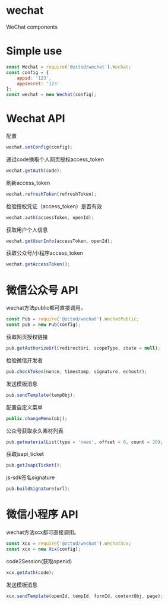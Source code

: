 # wechat
 WeChat components

# Simple use
```javascript
const Wechat = require('@zctod/wechat').Wechat;
const config = {
    appid: '123',
    appsecret: '123'
};
const wechat = new Wechat(config);
```

# Wechat API
配置
```javascript
wechat.setConfig(config);
```
通过code换取个人网页授权access_token
```javascript
wechat.getAuth(code);
```
刷新access_token
```javascript
wechat.refreshToken(refreshToken);
```
检验授权凭证（access_token）是否有效
```javascript
wechat.auth(accessToken, openId);
```
获取用户个人信息
```javascript
wechat.getUserInfo(accessToken, openId);
```
获取公众号/小程序access_token
```javascript
wechat.getAccessToken();
```
# 微信公众号 API
wechat方法public都可直接调用。
```javascript
const Pub = require('@zctod/wechat').WechatPublic;
const pub = new Pub(config);
```
获取网页授权链接
```javascript
pub.getAuthorizeUrl(redirectUri, scopeType, state = null);
```
检验微信开发者
```javascript
pub.checkToken(nonce, timestamp, signature, echostr);
```
发送模板消息
```javascript
pub.sendTemplate(tempObj);
```
配置自定义菜单
```javascript
public.changeMenu(obj);
```
公众号获取永久素材列表
```javascript
pub.getmaterialList(type = 'news', offset = 0, count = 20);
```
获取jsapi_ticket
```javascript
pub.getJsapiTicket();
```
js-sdk签名signature
```javascript
pub.buildSignature(url);
```
# 微信小程序 API
wechat方法xcx都可直接调用。
```javascript
const Xcx = require('@zctod/wechat').WechatXcx;
const xcx = new Xcx(config);
```
code2Session(获取openid)
```javascript
xcx.getAuth(code);
```
发送模板消息
```javascript
xcx.sendTemplate(openId, tempId, formId, contentObj, page);
```
